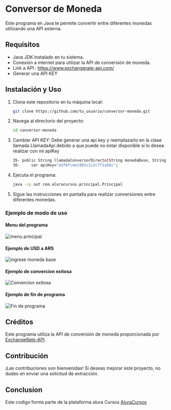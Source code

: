 
# Conversor de Moneda

Este programa en Java te permite convertir entre diferentes monedas utilizando una API externa.

## Requisitos

- Java JDK instalado en tu sistema.
- Conexión a internet para utilizar la API de conversión de moneda.
- Link a API : https://www.exchangerate-api.com/
- Generar una API KEY

## Instalación y Uso

1. Clona este repositorio en tu máquina local:

   ```bash
   git clone https://github.com/tu_usuario/conversor-moneda.git
   ```

2. Navega al directorio del proyecto:

   ```bash
   cd conversor-moneda
   ```

3. Cambiar API KEY:
   Debe generar una api key y reemplazarlo en la clase llamada LlamadaApi debido a que puede no estar disponible si lo desea realizar con mi apiKey

   ```bash
   35- public String llamadaConversorDirecto(String monedaBase, String monedaFinal,String cantidad){
   36-     var apiKey="a5f6fceec983c1c2c7f1a56c";

   ```
   

4. Ejecuta el programa:

   ```bash
   java -cp out com.aluracursos.principal.Principal
   ```

5. Sigue las instrucciones en pantalla para realizar conversiones entre diferentes monedas.

### Ejemplo de modo de uso

#### Menu del programa
<image src="src/img/Menu.png" alt= "menu principal">


#### Ejemplo de USD a ARS 

<image src="src/img/ingreseValor.png" alt= "ingrese moneda base">

#### Ejemplo de convercion exitosa

<image src="src/img/ejemploConvercion.png" alt= "Convercion exitosa">

#### Ejemplo de fin de programa

<image src="src/img/finDelPrograma.png" alt= "Fin de programa">


## Créditos

Este programa utiliza la API de conversión de moneda proporcionada por [ExchangeRate-API](https://www.exchangerate-api.com/).

## Contribución

¡Las contribuciones son bienvenidas! Si deseas mejorar este proyecto, no dudes en enviar una solicitud de extracción.

## Conclusion
   Este codigo forma parte de la plataforma alura Cursos [AluraCursos](https://app.aluracursos.com/dashboard)
